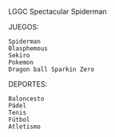 LGGC Spectacular Spiderman


JUEGOS:

	Spiderman
	Blasphemous
	Sekiro
	Pokemon
	Dragon ball Sparkin Zero

DEPORTES:

	Baloncesto
	Pádel
	Tenis
	Fútbol
	Atletismo
